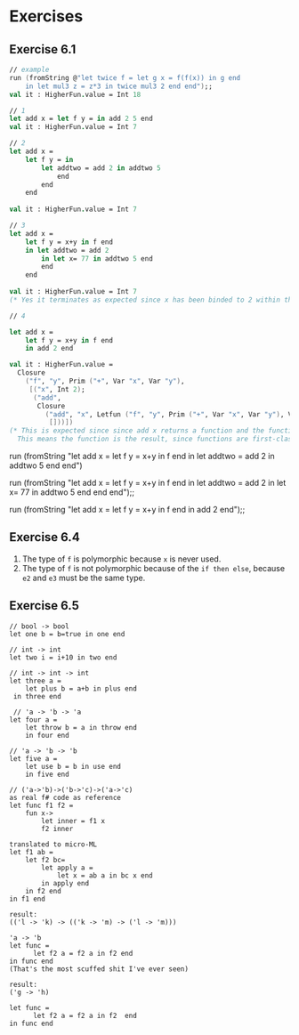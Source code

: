 # Exercises 

## Exercise 6.1

``` fsharp
// example
run (fromString @"let twice f = let g x = f(f(x)) in g end
    in let mul3 z = z*3 in twice mul3 2 end end");;
val it : HigherFun.value = Int 18

// 1
let add x = let f y = in add 2 5 end
val it : HigherFun.value = Int 7

// 2
let add x = 
    let f y = in 
        let addtwo = add 2 in addtwo 5 
            end
        end
    end
    
val it : HigherFun.value = Int 7

// 3
let add x = 
    let f y = x+y in f end 
    in let addtwo = add 2 
        in let x= 77 in addtwo 5 end 
        end 
    end
        
val it : HigherFun.value = Int 7
(* Yes it terminates as expected since x has been binded to 2 within the add function at the addtwo definition *)

// 4

let add x = 
    let f y = x+y in f end 
    in add 2 end

val it : HigherFun.value =
  Closure
    ("f", "y", Prim ("+", Var "x", Var "y"),
     [("x", Int 2);
      ("add",
       Closure
         ("add", "x", Letfun ("f", "y", Prim ("+", Var "x", Var "y"), Var "f"),
          []))])
(* This is expected since since add x returns a function and the function is not caled, 
  This means the function is the result, since functions are first-class citizens. *)
```

run (fromString "let add x = let f y = x+y in f end in let addtwo = add 2 in addtwo 5 end end")

run (fromString "let add x = let f y = x+y in f end in let addtwo = add 2 in let x= 77 in addtwo 5 end end end");;

run (fromString "let add x = let f y = x+y in f end in add 2 end");;

## Exercise 6.4

[//]: # (TODO: Add images)

1. The type of `f` is polymorphic because `x` is never used.
2. The type of `f` is not polymorphic because of the `if then else`, because `e2` and `e3` must be the same type.

## Exercise 6.5

```
// bool -> bool
let one b = b=true in one end

// int -> int
let two i = i+10 in two end

// int -> int -> int
let three a = 
    let plus b = a+b in plus end
 in three end
 
 // 'a -> 'b -> 'a
let four a =
    let throw b = a in throw end
    in four end
    
// 'a -> 'b -> 'b
let five a =
    let use b = b in use end
    in five end

// ('a->'b)->('b->'c)->('a->'c)
as real f# code as reference
let func f1 f2 =
    fun x->
        let inner = f1 x
        f2 inner
        
translated to micro-ML
let f1 ab =
    let f2 bc= 
        let apply a = 
            let x = ab a in bc x end
        in apply end
    in f2 end
in f1 end

result:
(('l -> 'k) -> (('k -> 'm) -> ('l -> 'm)))

'a -> 'b
let func =
      let f2 a = f2 a in f2 end
in func end
(That's the most scuffed shit I've ever seen)

result:
('g -> 'h)

let func =
      let f2 a = f2 a in f2  end
in func end
```